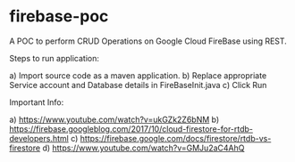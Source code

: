 # firebase-poc

A POC to perform CRUD Operations on Google Cloud FireBase using REST.

Steps to run application:

a) Import source code as a maven application.
b) Replace appropriate Service account and Database details in FireBaseInit.java
c) Click Run

Important Info:

a) https://www.youtube.com/watch?v=ukGZk2Z6bNM
b) https://firebase.googleblog.com/2017/10/cloud-firestore-for-rtdb-developers.html
c) https://firebase.google.com/docs/firestore/rtdb-vs-firestore
d) https://www.youtube.com/watch?v=GMJu2aC4AhQ
